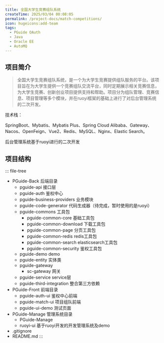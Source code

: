 ```yaml
---
title: 全国大学生竞赛组队系统
createTime: 2025/03/04 00:08:05
permalink: /project-docs/match-competitions/
icon: hugeicons:add-team
tags:
  - PGuide OAuth
  - Java
  - Oracle EE
  - AutoMQ
---
```





## 项目简介

> 全国大学生竞赛组队系统，是一个为大学生竞赛提供组队服务的平台。该项目旨在为大学生提供一个竞赛组队交流平台，同时定期展示相关竞赛信息，为大学生竞赛、创新创业项目提供支持和帮助。项目分为组队管理、竞赛信息、项目管理等多个模块，并在ruoyi框架的基础上进行了对后台管理系统的二次开发。

技术栈：

SpringBoot、Mybatis、Mybatis Plus、Spring Cloud Alibaba、Gateway、Nacos、OpenFeign、Vue2、Redis、MySQL、Nginx、Elastic Search。

后台管理系统基于ruoyi进行的二次开发

<RepoCard repo="DKwms/pguide"></RepoCard>

## 项目结构

::: file-tree

- PGuide-Back 后端目录
  - pguide-api 接口层
  - pguide-auth 鉴权中心
  - pguide-business-providers 业务模块
  - pguide-code-generator 代码生成器（待完成，暂时使用的是ruoyi）
  - pguide-commons 工具包
    - pguide-common-core 基础工具包
    - pguide-common-download 下载工具包
    - pguide-common-page 分页工具包
    - pguide-common-redis redis工具包
    - pguide-common-search elasticsearch工具包
    - pguide-common-security 鉴权工具包
  - pguide-demo demo
  - pguide-entity 实体类
  - pguide-gateway
    - sc-gateway 网关
  - pguide-service service层
  - pguide-third-integration 整合第三方依赖
- PGuide-Front 前端目录
  - pguide-auth-ui 鉴权中心前端
  - pguide-match-ui 项目组队前端
  - pguide-ui-demo 测试页面
- PGuide-Manage 管理系统目录
  - PGuide-Manage
  - ruoyi-ui 基于ruoyi开发的开发管理系统及demo
- .gitignore
- README.md
:::
